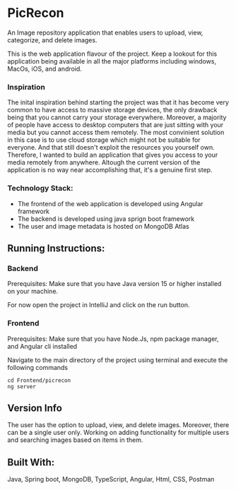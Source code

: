 # PicRecon
An Image repository application that enables users to upload, view, categorize, and delete images. 

This is the web application flavour of the project. Keep a lookout for this application being available in all the major platforms including windows, MacOs, iOS, and android. 

### Inspiration
The inital inspiration behind starting the project was that it has become very common to have access to massive storage devices, the only drawback being that you cannot carry your storage everywhere. Moreover, a majority of people have access to desktop computers that are just sitting with your media but you cannot access them remotely. The most convinient solution in this case is to use cloud storage which might not be suitable for everyone. And that still doesn't exploit the resources you yourself own. Therefore, I wanted to build an application that gives you access to your media remotely from anywhere. Altough the current version of the application is no way near accomplishing that, it's a genuine first step.

### Technology Stack:
- The frontend of the web application is developed using Angular framework
- The backend is developed using java sprign boot framework
- The user and image metadata is hosted on MongoDB Atlas

## Running Instructions:
### Backend
Prerequisites: Make sure that you have Java version 15 or higher installed on your machine.

For now open the project in IntelliJ and click on the run button. 

### Frontend
Prerequisites: Make sure that you have Node.Js, npm package manager, and Angular cli installed

Navigate to the main directory of the project using terminal and execute the following commands
```
cd Frontend/picrecon
ng server
```

## Version Info
The user has the option to upload, view, and delete images. Moreover, there can be a single user only. Working on adding functionality for multiple users and searching images based on items in them.


## Built With:
Java, Spring boot, MongoDB, TypeScript, Angular, Html, CSS, Postman